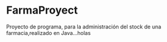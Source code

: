 # FarmaProyect
Proyecto de programa, para la administración del stock de una farmacia,realizado en Java...holas
